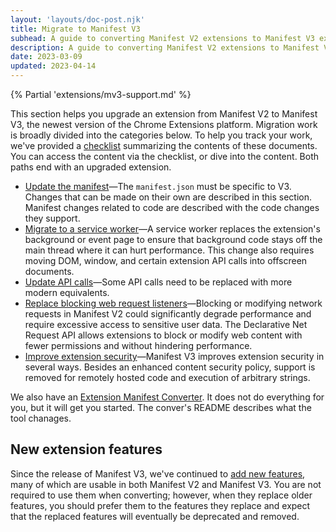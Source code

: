 ```yaml
---
layout: 'layouts/doc-post.njk'
title: Migrate to Manifest V3
subhead: A guide to converting Manifest V2 extensions to Manifest V3 extensions.
description: A guide to converting Manifest V2 extensions to Manifest V3 extensions.
date: 2023-03-09
updated: 2023-04-14
---
```


{% Partial 'extensions/mv3-support.md' %}

This section helps you upgrade an extension from Manifest V2 to Manifest V3, the newest version of the Chrome Extensions platform. Migration work is broadly divided into the categories below. To help you track your work, we've provided a [checklist](/docs/extensions/migrating/checklist/) summarizing the contents of these documents. You can access the content via the checklist, or dive into the content. Both paths end with an upgraded extension. 

* [Update the manifest](/docs/extensions/migrating/manifest/)&mdash;The `manifest.json` must be specific to V3. Changes that can be made on their own are described in this section. Manifest changes related to code are described with the code changes they support.
* [Migrate to a service worker](/docs/extensions/migrating/to-service-workers/)&mdash;A service worker replaces the extension's background or event page to ensure that background code stays off the main thread where it can hurt performance. This change also requires moving DOM, window, and certain extension API calls into offscreen documents. 
* [Update API calls](/docs/extensions/migrating/api-calls)&mdash;Some API calls need to be replaced with more modern equivalents. 
* [Replace blocking web request listeners](/docs/extensions/migrating/blocking-web-requests)&mdash;Blocking or modifying network requests in Manifest V2 could significantly degrade performance and require excessive access to sensitive user data. The Declarative Net Request API allows extensions to block or modify web content with fewer permissions and without hindering performance.
* [Improve extension security](/docs/extensions/migrating/improve-security)&mdash;Manifest V3 improves extension security in several ways. Besides an enhanced content security policy, support is removed for remotely hosted code and execution of arbitrary strings.

We also have an [Extension Manifest Converter](https://github.com/GoogleChromeLabs/extension-manifest-converter). It does not do everything for you, but it will get you started. The conver's README describes what the tool chanages.

## New extension features

Since the release of Manifest V3, we've continued to [add new features](/docs/extensions/whatsnew/), many of which are usable in both Manifest V2 and Manifest V3. You are not required to use them when converting; however, when they replace older features, you should prefer them to the features they replace and expect that the replaced features will eventually be deprecated and removed.
